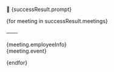 👥 {successResult.prompt}  

{for meeting in successResult.meetings}

───  

{meeting.employeeInfo}  
{meeting.event}

{endfor}